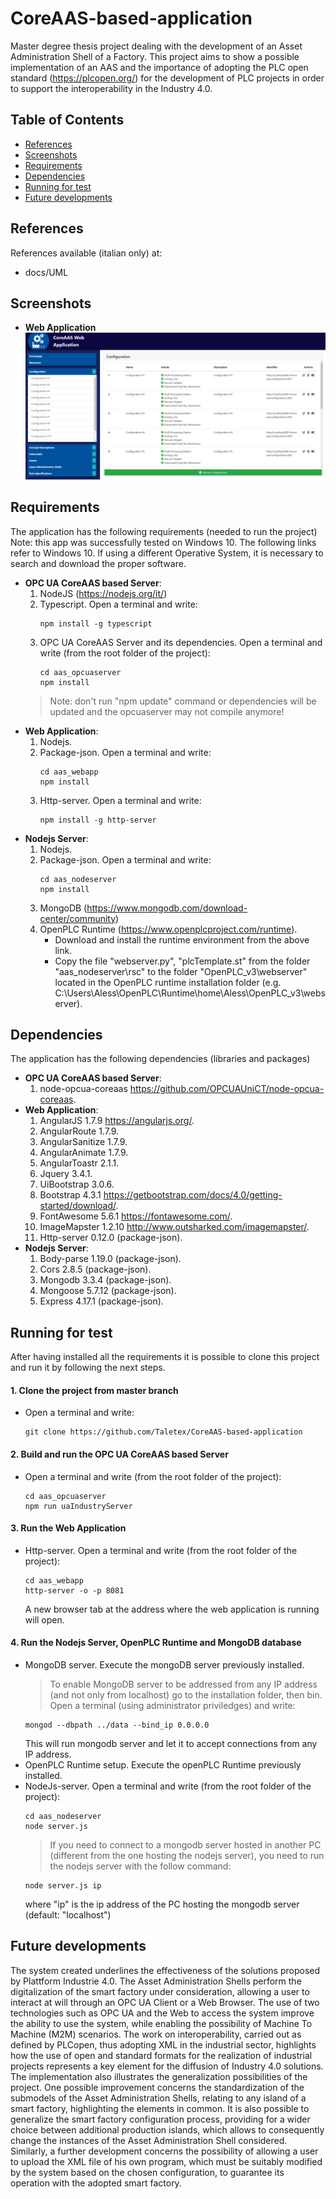 # CoreAAS-based-application
Master degree thesis project dealing with the development of an Asset Administration Shell of a Factory. This project aims to show a possible implementation of an AAS and the importance of adopting the PLC open standard (https://plcopen.org/) for the development of PLC projects in order to support the interoperability in the Industry 4.0.


## Table of Contents
- [References](#References)
- [Screenshots](#screenshots)
- [Requirements](#Requirements)
- [Dependencies](#Dependencies)
- [Running for test](#Running-for-test)
- [Future developments](#Future-developments)


## References
References available (italian only) at:
- docs/UML



## Screenshots
- **Web Application**
![screenshot](screenshots/webapp1.png)



## Requirements
The application has the following requirements (needed to run the project)
Note: this app was successfully tested on Windows 10. The following links refer to Windows 10. If using a different Operative System, it is necessary to search and download the proper software. 
- **OPC UA CoreAAS based Server**:
	1. NodeJS (https://nodejs.org/it/)
	2. Typescript. Open a terminal and write:
		```
		npm install -g typescript
		```
	3. OPC UA CoreAAS Server and its dependencies. Open a terminal and write (from the root folder of the project):
		```
		cd aas_opcuaserver
		npm install 
		```
	> Note: don't run "npm update" command or dependencies will be updated and the opcuaserver may not compile anymore!
- **Web Application**:
	1. Nodejs.
	2. Package-json. Open a terminal and write:
		```
		cd aas_webapp
		npm install
		```
	3. Http-server. Open a terminal and write:
		```
		npm install -g http-server
		```
- **Nodejs Server**:
	1. Nodejs.
	2. Package-json. Open a terminal and write:
		```
		cd aas_nodeserver
		npm install
		```
	3. MongoDB (https://www.mongodb.com/download-center/community)
	4. OpenPLC Runtime (https://www.openplcproject.com/runtime). 
		- Download and install the runtime environment from the above link.
		- Copy the file "webserver.py", "plcTemplate.st" from the folder "aas_nodeserver\rsc" to the folder "OpenPLC_v3\webserver" located in the OpenPLC runtime installation folder (e.g. C:\Users\Aless\OpenPLC\Runtime\home\Aless\OpenPLC_v3\webserver).


## Dependencies
The application has the following dependencies (libraries and packages)
- **OPC UA CoreAAS based Server**:
	1. node-opcua-coreaas https://github.com/OPCUAUniCT/node-opcua-coreaas.
- **Web Application**:
	1. AngularJS 1.7.9 https://angularjs.org/.
	2. AngularRoute 1.7.9.
	3. AngularSanitize 1.7.9.
	4. AngularAnimate 1.7.9.
	5. AngularToastr 2.1.1.
	6. Jquery 3.4.1.
	7. UiBootstrap 3.0.6.
	8. Bootstrap 4.3.1 https://getbootstrap.com/docs/4.0/getting-started/download/.
	9. FontAwesome 5.6.1 https://fontawesome.com/.
	10. ImageMapster 1.2.10 http://www.outsharked.com/imagemapster/.
	11. Http-server 0.12.0 (package-json).
- **Nodejs Server**:
	1. Body-parse 1.19.0 (package-json).
	2. Cors 2.8.5 (package-json).
	3. Mongodb 3.3.4 (package-json).
	4. Mongoose 5.7.12 (package-json).
	5. Express 4.17.1 (package-json).



## Running for test
After having installed all the requirements it is possible to clone this project and run it by following the next steps. 

#### 1. Clone the project from master branch
- Open a terminal and write:
	```
	git clone https://github.com/Taletex/CoreAAS-based-application
	```

#### 2. Build and run the OPC UA CoreAAS based Server
- Open a terminal and write (from the root folder of the project):
	```
	cd aas_opcuaserver
	npm run uaIndustryServer
	```

#### 3. Run the Web Application
- Http-server. Open a terminal and write (from the root folder of the project):
	```
	cd aas_webapp
	http-server -o -p 8081
	```
   A new browser tab at the address where the web application is running will open.

#### 4. Run the Nodejs Server, OpenPLC Runtime and MongoDB database
- MongoDB server. Execute the mongoDB server previously installed.
  > To enable MongoDB server to be addressed from any IP address (and not only from localhost) go to the installation folder, then bin. Open a terminal (using administrator priviledges) and write:
  	```
	mongod --dbpath ../data --bind_ip 0.0.0.0
	```
    This will run mongodb server and let it to accept connections from any IP address.
- OpenPLC Runtime setup. Execute the openPLC Runtime previously installed.
- NodeJs-server. Open a terminal and write (from the root folder of the project):
	```
	cd aas_nodeserver
	node server.js
	```
  > If you need to connect to a mongodb server hosted in another PC (different from the one hosting the nodejs server), you need to run the nodejs server with the follow command: 
  	```
	node server.js ip
	```
    where "ip" is the ip address of the PC hosting the mongodb server (default: "localhost")




## Future developments
The system created underlines the effectiveness of the solutions proposed by Plattform Industrie 4.0. The Asset Administration Shells perform the digitalization of the smart factory under consideration, allowing a user to interact at will through an OPC UA Client or a Web Browser.
The use of two technologies such as OPC UA and the Web to access the system improve the ability to use the system, while enabling the possibility of Machine To Machine (M2M) scenarios.
The work on interoperability, carried out as defined by PLCopen, thus adopting XML in the industrial sector, highlights how the use of open and standard formats for the realization of industrial projects represents a key element for the diffusion of Industry 4.0 solutions.
The implementation also illustrates the generalization possibilities of the project. One possible improvement concerns the standardization of the submodels of the Asset Administration Shells, relating to any island of a smart factory, highlighting the elements in common. It is also possible to generalize the smart factory configuration process, providing for a wider choice between additional production islands, which allows to consequently change the instances of the Asset Administration Shell considered. Similarly, a further development concerns the possibility of allowing a user to upload the XML file of his own program, which must be suitably modified by the system based on the chosen configuration, to guarantee its operation with the adopted smart factory.
